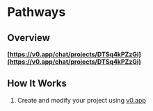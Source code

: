 # Pathways

## Overview

**[https://v0.app/chat/projects/DTSq4kPZzGi](https://v0.app/chat/projects/DTSq4kPZzGi)**

## How It Works

1. Create and modify your project using [v0.app](https://v0.app)
